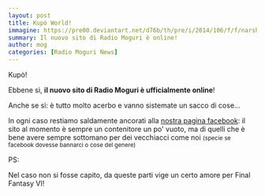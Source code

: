 ```yaml
---
layout: post
title: Kupò World!
immagine: https://pre00.deviantart.net/d76b/th/pre/i/2014/106/f/f/narshe_by_zano-d7djwuj.jpg
summary: Il nuovo sito di Radio Moguri è online!
author: mog
categories: [Radio Moguri News]
---
```


Kupò!

Ebbene sì, **il nuovo sito di Radio Moguri è ufficialmente online**!

Anche se sì: è tutto molto acerbo e vanno sistemate un sacco di cose...

In ogni caso restiamo saldamente ancorati alla [nostra pagina facebook](https://www.facebook.com/radiomoguri/): il sito al momento è sempre un contenitore un po' vuoto, ma di quelli che è bene avere sempre sottomano per dei vecchiacci come noi <small>(specie se facebook dovesse bannarci o cose del genere)</small>

PS:

Nel caso non si fosse capito, da queste parti vige un certo amore per Final Fantasy VI!
